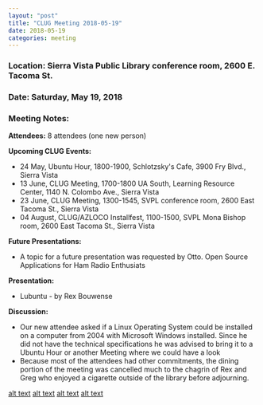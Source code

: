 ```yaml
---
layout: "post"
title: "CLUG Meeting 2018-05-19"
date: 2018-05-19
categories: meeting
---
```


### Location: Sierra Vista Public Library conference room, 2600 E. Tacoma St.

### Date: Saturday, May 19, 2018

### Meeting Notes:

**Attendees:** 8 attendees (one new person)

**Upcoming CLUG Events:**

 * 24 May, Ubuntu Hour, 1800-1900, Schlotzsky's Cafe, 3900 Fry Blvd., Sierra Vista
 * 13 June, CLUG Meeting, 1700-1800 UA South, Learning Resource Center, 1140 N. Colombo Ave., Sierra Vista
 * 23 June, CLUG Meeting, 1300-1545, SVPL conference room, 2600 East Tacoma St., Sierra Vista
 * 04 August, CLUG/AZLOCO Installfest, 1100-1500, SVPL Mona Bishop room, 2600 East Tacoma St., Sierra Vista

**Future Presentations:**

 * A topic for a future presentation was requested by Otto.  Open Source Applications for Ham Radio Enthusiats

**Presentation:**

 * Lubuntu - by Rex Bouwense

**Discussion:**

 * Our new attendee asked if a Linux Operating System could be installed on a computer from 2004 with Microsoft Windows installed.  Since he did not have the technical specifications he was advised to bring it to a Ubuntu Hour or another Meeting where we could have a look
 * Because most of the attendees had other commitments, the dining portion of the meeting was cancelled much to the chagrin of Rex and Greg who enjoyed a cigarette outside of the library before adjourning.

[alt text](https://raw.githubusercontent.com/CochiseLinuxUsersGroup/CochiseLinuxUsersGroup.github.io/master/images/CLUG_Mtg_2018-05-19_1-400x400.JPG)
[alt text](https://raw.githubusercontent.com/CochiseLinuxUsersGroup/CochiseLinuxUsersGroup.github.io/master/images/CLUG_Mtg_2018-05-19_2-400x400.JPG)
[alt text](https://raw.githubusercontent.com/CochiseLinuxUsersGroup/CochiseLinuxUsersGroup.github.io/master/images/CLUG_Mtg_2018-05-19_3-400x400.JPG)
[alt text](https://raw.githubusercontent.com/CochiseLinuxUsersGroup/CochiseLinuxUsersGroup.github.io/master/images/CLUG_Mtg_2018-05-19_4-400x400.JPG)
